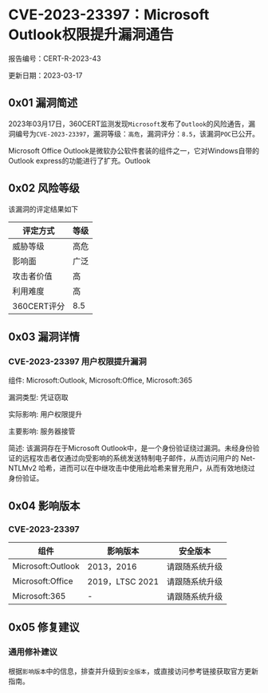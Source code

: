 # CVE-2023-23397：Microsoft Outlook权限提升漏洞通告

报告编号：CERT-R-2023-43

更新日期：2023-03-17

## 0x01  漏洞简述

2023年03月17日，360CERT监测发现`Microsoft`发布了`Outlook`的风险通告，漏洞编号为`CVE-2023-23397`，漏洞等级：`高危`，漏洞评分：`8.5`，该漏洞`POC`已公开。

Microsoft Office Outlook是微软办公软件套装的组件之一，它对Windows自带的Outlook express的功能进行了扩充。Outlook

## 0x02  风险等级

该漏洞的评定结果如下

| 评定方式    | 等级 |
| ----------- | ---- |
| 威胁等级    | 高危 |
| 影响面      | 广泛 |
| 攻击者价值  | 高   |
| 利用难度    | 高   |
| 360CERT评分 | 8.5  |

## 0x03  漏洞详情

### CVE-2023-23397 用户权限提升漏洞

组件: Microsoft:Outlook, Microsoft:Office, Microsoft:365

漏洞类型: 凭证窃取

实际影响: 用户权限提升

主要影响: 服务器接管

简述: 该漏洞存在于Microsoft Outlook中，是一个身份验证绕过漏洞。未经身份验证的远程攻击者仅通过向受影响的系统发送特制电子邮件，从而访问用户的 Net-NTLMv2 哈希，进而可以在中继攻击中使用此哈希来冒充用户，从而有效地绕过身份验证。

## 0x04  影响版本

### CVE-2023-23397

| 组件              | 影响版本        | 安全版本       |
| ----------------- | --------------- | -------------- |
| Microsoft:Outlook | 2013，2016      | 请跟随系统升级 |
| Microsoft:Office  | 2019，LTSC 2021 | 请跟随系统升级 |
| Microsoft:365     | -               | 请跟随系统升级 |

## 0x05  修复建议

### 通用修补建议

根据`影响版本`中的信息，排查并升级到`安全版本`，或直接访问参考链接获取官方更新指南。